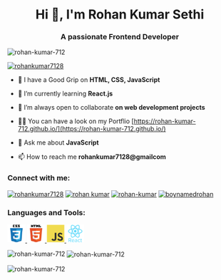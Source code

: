 <h1 align="center">Hi 👋, I'm Rohan Kumar Sethi</h1>
<h3 align="center">A passionate Frontend Developer</h3>

<p align="left"> <img src="https://komarev.com/ghpvc/?username=rohan-kumar-712&label=Profile%20views&color=0e75b6&style=flat" alt="rohan-kumar-712" /> </p>

<p align="left"> <a href="https://twitter.com/rohankumar7128" target="blank"><img src="https://img.shields.io/twitter/follow/rohankumar7128?logo=twitter&style=for-the-badge" alt="rohankumar7128" /></a> </p>

- 🔭 I have a Good Grip on **HTML, CSS, JavaScript**

- 🌱 I’m currently learning **React.js**

- 👯 I’m always open to collaborate **on web development projects**

- 👨‍💻 You can have a look on my Portflio [https://rohan-kumar-712.github.io/](https://rohan-kumar-712.github.io/)

- 💬 Ask me about **JavaScript**

- 📫 How to reach me **rohankumar7128@gmailcom**

<h3 align="left">Connect with me:</h3>
<p align="left">
<a href="https://twitter.com/rohankumar7128" target="blank"><img align="center" src="https://raw.githubusercontent.com/rahuldkjain/github-profile-readme-generator/master/src/images/icons/Social/twitter.svg" alt="rohankumar7128" height="30" width="40" /></a>
<a href="https://linkedin.com/in/rohan kumar" target="blank"><img align="center" src="https://raw.githubusercontent.com/rahuldkjain/github-profile-readme-generator/master/src/images/icons/Social/linked-in-alt.svg" alt="rohan kumar" height="30" width="40" /></a>
<a href="https://stackoverflow.com/users/rohan-kumar" target="blank"><img align="center" src="https://raw.githubusercontent.com/rahuldkjain/github-profile-readme-generator/master/src/images/icons/Social/stack-overflow.svg" alt="rohan-kumar" height="30" width="40" /></a>
<a href="https://instagram.com/boynamedrohan" target="blank"><img align="center" src="https://raw.githubusercontent.com/rahuldkjain/github-profile-readme-generator/master/src/images/icons/Social/instagram.svg" alt="boynamedrohan" height="30" width="40" /></a>
</p>

<h3 align="left">Languages and Tools:</h3>
<p align="left"> <a href="https://www.w3schools.com/css/" target="_blank"> <img src="https://raw.githubusercontent.com/devicons/devicon/master/icons/css3/css3-original-wordmark.svg" alt="css3" width="40" height="40"/> </a> <a href="https://www.w3.org/html/" target="_blank"> <img src="https://raw.githubusercontent.com/devicons/devicon/master/icons/html5/html5-original-wordmark.svg" alt="html5" width="40" height="40"/> </a> <a href="https://developer.mozilla.org/en-US/docs/Web/JavaScript" target="_blank"> <img src="https://raw.githubusercontent.com/devicons/devicon/master/icons/javascript/javascript-original.svg" alt="javascript" width="40" height="40"/> </a> <a href="https://reactjs.org/" target="_blank"> <img src="https://raw.githubusercontent.com/devicons/devicon/master/icons/react/react-original-wordmark.svg" alt="react" width="40" height="40"/> </a> </p>

<p><img align="left" src="https://github-readme-stats.vercel.app/api/top-langs?username=rohan-kumar-712&show_icons=true&locale=en&layout=compact" alt="rohan-kumar-712" /></p>

<p>&nbsp;<img align="center" src="https://github-readme-stats.vercel.app/api?username=rohan-kumar-712&show_icons=true&locale=en" alt="rohan-kumar-712" /></p>

<p><img align="center" src="https://github-readme-streak-stats.herokuapp.com/?user=rohan-kumar-712&" alt="rohan-kumar-712" /></p>


